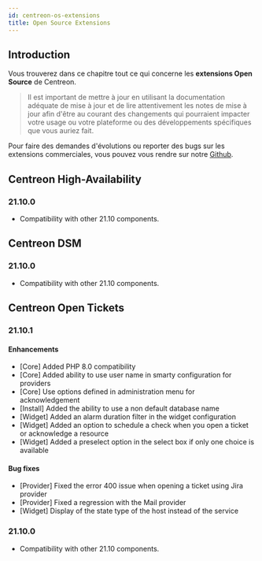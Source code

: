 ```yaml
---
id: centreon-os-extensions
title: Open Source Extensions
---
```


## Introduction

Vous trouverez dans ce chapitre tout ce qui concerne les **extensions Open Source** de Centreon.

> Il est important de mettre à jour en utilisant la documentation adéquate de mise à jour et de lire attentivement les
> notes de mise à jour afin d'être au courant des changements qui pourraient impacter votre usage ou votre plateforme
> ou des développements spécifiques que vous auriez fait.

Pour faire des demandes d'évolutions ou reporter des bugs sur les extensions commerciales, vous pouvez vous rendre sur
notre [Github](https://github.com/centreon/centreon/issues/new/choose).

## Centreon High-Availability

### 21.10.0

- Compatibility with other 21.10 components.

## Centreon DSM

### 21.10.0

- Compatibility with other 21.10 components.

## Centreon Open Tickets

### 21.10.1

#### Enhancements

- [Core] Added PHP 8.0 compatibility
- [Core] Added ability to use user name in smarty configuration for providers
- [Core] Use options defined in administration menu for acknowledgement
- [Install] Added the ability to use a non default database name
- [Widget] Added an alarm duration filter in the widget configuration
- [Widget] Added an option to schedule a check when you open a ticket or acknowledge a resource
- [Widget] Added a preselect option in the select box if only one choice is available

#### Bug fixes

- [Provider] Fixed the error 400 issue when opening a ticket using Jira provider
- [Provider] Fixed a regression with the Mail provider
- [Widget] Display of the state type of the host instead of the service

### 21.10.0

- Compatibility with other 21.10 components.
